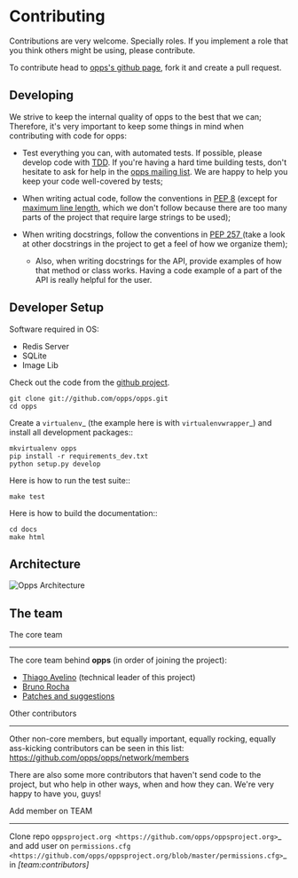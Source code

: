 Contributing
============

Contributions are very welcome. Specially roles. If you implement a role that you think others might be using, please contribute.

To contribute head to [opps's github page](https://github.com/opps/opps), fork it and create a pull request.


Developing
----------

We strive to keep the internal quality of opps to the best that we can;
Therefore, it's very important to keep some things in mind when contributing with code for opps:

* Test everything you can, with automated tests. If possible, please develop code with [TDD](http://en.wikipedia.org/wiki/Test-driven_development).
  If you're having a hard time building tests, don't hesitate to ask for help in the [opps mailing list](http://groups.google.com/group/opps-developers).
  We are happy to help you keep your code well-covered by tests;

* When writing actual code, follow the conventions in [PEP 8](http://www.python.org/dev/peps/pep-0008/)
  (except for [maximum line length](http://www.python.org/dev/peps/pep-0008/#maximum-line-length),
  which we don't follow because there are too many parts of the project that require large strings to be used);

* When writing docstrings, follow the conventions in [PEP 257 ](http://www.python.org/dev/peps/pep-0257)
  (take a look at other docstrings in the project to get a feel of how we organize them);

  - Also, when writing docstrings for the API, provide examples of how that method or class works.
    Having a code example of a part of the API is really helpful for the user.


Developer Setup
---------------

Software required in OS:

* Redis Server
* SQLite
* Image Lib

Check out the code from the [github project](https://github.com/opps/opps).

    git clone git://github.com/opps/opps.git
    cd opps

Create a `virtualenv`_ (the example here is with `virtualenvwrapper`_) and install all development packages::

    mkvirtualenv opps
    pip install -r requirements_dev.txt
    python setup.py develop

Here is how to run the test suite::

    make test

Here is how to build the documentation::

    cd docs
    make html


Architecture
------------

![Opps Architecture](https://raw.githubusercontent.com/opps/opps/master/docs/source/_static/opps_visualized.png)

The team
--------

The core team
*************

The core team behind **opps** (in order of joining the project):

* [Thiago Avelino](https://github.com/avelino) (technical leader of this project)
* [Bruno Rocha](https://github.com/rochacbruno)
* [Patches and suggestions](https://github.com/orgs/opps/members)


Other contributors
******************

Other non-core members, but equally important, equally rocking, equally ass-kicking contributors can be seen in this list:
https://github.com/opps/opps/network/members

There are also some more contributors that haven't send code to the project, but who help in other ways, when and how they can.
We're very happy to have you, guys!


Add member on TEAM
******************


Clone repo `oppsproject.org <https://github.com/opps/oppsproject.org>`_ and add user on
 `permissions.cfg <https://github.com/opps/oppsproject.org/blob/master/permissions.cfg>`_ in *[team:contributors]*


